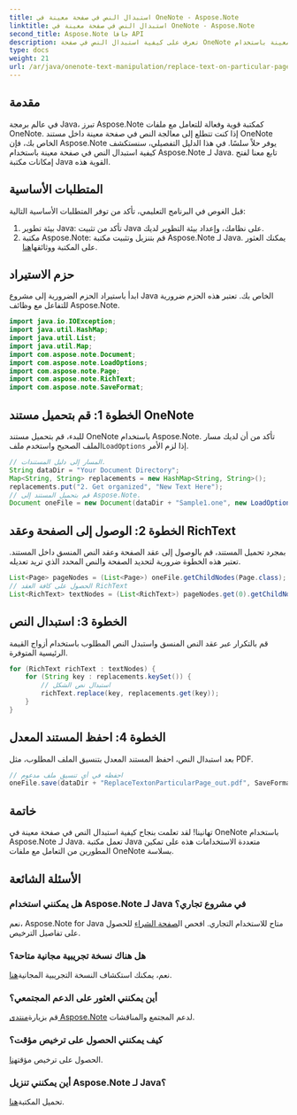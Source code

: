 ```yaml
---
title: استبدال النص في صفحة معينة في OneNote - Aspose.Note
linktitle: استبدال النص في صفحة معينة في OneNote - Aspose.Note
second_title: Aspose.Note جافا API
description: تعرف على كيفية استبدال النص في صفحة OneNote معينة باستخدام Aspose.Note لـ Java. برنامج تعليمي سهل المتابعة لتطوير Java بكفاءة.
type: docs
weight: 21
url: /ar/java/onenote-text-manipulation/replace-text-on-particular-page/
---
```

## مقدمة
في عالم برمجة Java، تبرز Aspose.Note كمكتبة قوية وفعالة للتعامل مع ملفات OneNote. إذا كنت تتطلع إلى معالجة النص في صفحة معينة داخل مستند OneNote الخاص بك، فإن Aspose.Note يوفر حلاً سلسًا. في هذا الدليل التفصيلي، سنستكشف كيفية استبدال النص في صفحة معينة باستخدام Aspose.Note لـ Java. تابع معنا لفتح إمكانات مكتبة Java القوية هذه.
## المتطلبات الأساسية
قبل الغوص في البرنامج التعليمي، تأكد من توفر المتطلبات الأساسية التالية:
1. بيئة تطوير Java: تأكد من تثبيت Java على نظامك، وإعداد بيئة التطوير لديك.
2.  مكتبة Aspose.Note: قم بتنزيل وتثبيت مكتبة Aspose.Note لـ Java. يمكنك العثور على المكتبة ووثائقها[هنا](https://reference.aspose.com/note/java/).
## حزم الاستيراد
ابدأ باستيراد الحزم الضرورية إلى مشروع Java الخاص بك. تعتبر هذه الحزم ضرورية للتفاعل مع وظائف Aspose.Note.
```java
import java.io.IOException;
import java.util.HashMap;
import java.util.List;
import java.util.Map;
import com.aspose.note.Document;
import com.aspose.note.LoadOptions;
import com.aspose.note.Page;
import com.aspose.note.RichText;
import com.aspose.note.SaveFormat;
```
## الخطوة 1: قم بتحميل مستند OneNote
 للبدء، قم بتحميل مستند OneNote باستخدام Aspose.Note. تأكد من أن لديك مسار الملف الصحيح واستخدم ملف`LoadOptions` إذا لزم الأمر.
```java
// المسار إلى دليل المستندات.
String dataDir = "Your Document Directory";
Map<String, String> replacements = new HashMap<String, String>();
replacements.put("2. Get organized", "New Text Here");
// قم بتحميل المستند إلى Aspose.Note.
Document oneFile = new Document(dataDir + "Sample1.one", new LoadOptions());
```
## الخطوة 2: الوصول إلى الصفحة وعقد RichText
بمجرد تحميل المستند، قم بالوصول إلى عقد الصفحة وعقد النص المنسق داخل المستند. تعتبر هذه الخطوة ضرورية لتحديد الصفحة والنص المحدد الذي تريد تعديله.
```java
List<Page> pageNodes = (List<Page>) oneFile.getChildNodes(Page.class);
// الحصول على كافة العقد RichText
List<RichText> textNodes = (List<RichText>) pageNodes.get(0).getChildNodes(RichText.class);
```
## الخطوة 3: استبدال النص
قم بالتكرار عبر عقد النص المنسق واستبدل النص المطلوب باستخدام أزواج القيمة الرئيسية المتوفرة.
```java
for (RichText richText : textNodes) {
    for (String key : replacements.keySet()) {
        // استبدال نص الشكل
        richText.replace(key, replacements.get(key));
    }
}
```
## الخطوة 4: احفظ المستند المعدل
بعد استبدال النص، احفظ المستند المعدل بتنسيق الملف المطلوب، مثل PDF.
```java
// احفظه في أي تنسيق ملف مدعوم
oneFile.save(dataDir + "ReplaceTextonParticularPage_out.pdf", SaveFormat.Pdf);
```
## خاتمة
تهانينا! لقد تعلمت بنجاح كيفية استبدال النص في صفحة معينة في OneNote باستخدام Aspose.Note لـ Java. تعمل مكتبة Java متعددة الاستخدامات هذه على تمكين المطورين من التعامل مع ملفات OneNote بسلاسة.
## الأسئلة الشائعة
### هل يمكنني استخدام Aspose.Note لـ Java في مشروع تجاري؟
 نعم، Aspose.Note for Java متاح للاستخدام التجاري. افحص ال[صفحة الشراء](https://purchase.aspose.com/buy) للحصول على تفاصيل الترخيص.
### هل هناك نسخة تجريبية مجانية متاحة؟
 نعم، يمكنك استكشاف النسخة التجريبية المجانية[هنا](https://releases.aspose.com/).
### أين يمكنني العثور على الدعم المجتمعي؟
 قم بزيارة[منتدى Aspose.Note](https://forum.aspose.com/c/note/28) لدعم المجتمع والمناقشات.
### كيف يمكنني الحصول على ترخيص مؤقت؟
 الحصول على ترخيص مؤقت[هنا](https://purchase.aspose.com/temporary-license/).
### أين يمكنني تنزيل Aspose.Note لـ Java؟
 تحميل المكتبة[هنا](https://releases.aspose.com/note/java/).